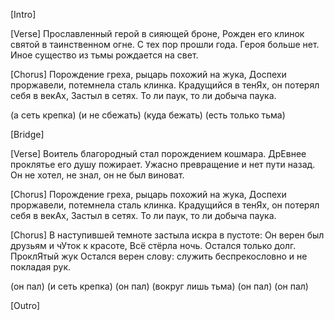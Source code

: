 [Intro]

[Verse]
Прославленный герой в сияющей броне,
Рожден его клинок святой в таинственном огне.
С тех пор прошли года. Героя больше нет.
Иное существо из тьмы рождается на свет.

[Chorus]
Порождение греха, рыцарь похожий на жука,
Доспехи проржавели, потемнела сталь клинка.
Крадущийся в тенЯх, он потерял себя в векАх,
Застыл в сетях. То ли паук, то ли добыча паука.

(а сеть крепка)
(и не сбежать)
(куда бежать)
(есть только тьма)

[Bridge]

[Verse]
Воитель благородный стал порождением кошмара.
ДрЕвнее проклятье его душу пожирает.
Ужасно превращение и нет пути назад.
Он не хотел, не знал, он не был виноват.

[Chorus]
Порождение греха, рыцарь похожий на жука,
Доспехи проржавели, потемнела сталь клинка.
Крадущийся в тенЯх, он потерял себя в векАх,
Застыл в сетях. То ли паук, то ли добыча паука.

[Chorus]
В наступившей темноте застыла искра в пустоте:
Он верен был друзьям и чУток к красоте,
Всё стёрла ночь. Остался только долг. ПроклЯтый жук
Остался верен слову: служить беспрекословно и не покладая рук.

(он пал)
(и сеть крепка)
(он пал)
(вокруг лишь тьма)
(он пал)
(он пал)

[Outro]
